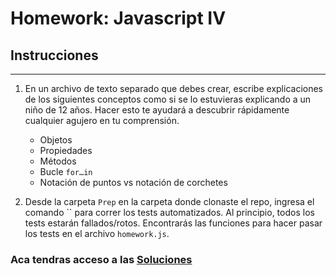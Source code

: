 # Homework: Javascript IV

## Instrucciones
---
1. En un archivo de texto separado que debes crear, escribe explicaciones de los siguientes conceptos como si se lo estuvieras explicando a un niño de 12 años. Hacer esto te ayudará a descubrir rápidamente cualquier agujero en tu comprensión.

	* Objetos
	* Propiedades
	* Métodos
	* Bucle `for…in`
	* Notación de puntos vs notación de corchetes

2. Desde la carpeta `Prep` en la carpeta donde clonaste el repo, ingresa el comando `` para correr los tests automatizados. Al principio, todos los tests estarán fallados/rotos. Encontrarás las funciones para hacer pasar los tests en el archivo `homework.js`.

### Aca tendras acceso a las [Soluciones](https://github.com/atralice/Curso.Prep.Henry/blob/solution/05-JS-IV/homework/homework.js)